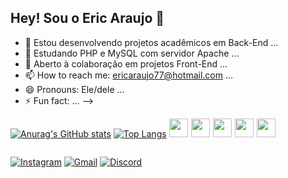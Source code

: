 ## Hey! Sou o Eric Araujo 👋

- 🔭 Estou desenvolvendo projetos acadêmicos em Back-End ...
- 🌱 Estudando PHP e MySQL com servidor Apache ...
- 👯 Aberto à colaboração em projetos Front-End ...
- 📫 How to reach me: ericaraujo77@hotmail.com ...
- 😄 Pronouns: Ele/dele ...
- ⚡ Fun fact: ...
-->

<div style="display: inline-block; gap: 5px;">
    
  [![Anurag's GitHub stats](https://github-readme-stats.vercel.app/api?username=eric-l-araujo&count_private=true&theme=tokyonight&show_icons=true)](https://github.com/anuraghazra/github-readme-stats)
  [![Top Langs](https://github-readme-stats.vercel.app/api/top-langs/?username=eric-l-araujo&layout=compact&theme=tokyonight)](https://github.com/anuraghazra/github-readme-stats)
</div>

<div style="display: inline-flex; gap: 5px;">
    <img src="https://cdn.jsdelivr.net/gh/devicons/devicon@latest/icons/html5/html5-original.svg" width="30" height="30" />
    <img src="https://cdn.jsdelivr.net/gh/devicons/devicon@latest/icons/css3/css3-original.svg" width="30" height="30" />
    <img src="https://cdn.jsdelivr.net/gh/devicons/devicon@latest/icons/javascript/javascript-original.svg" width="30" height="30" />
    <img src="https://cdn.jsdelivr.net/gh/devicons/devicon@latest/icons/php/php-original.svg" width="30" height="30" />
    <img src="https://cdn.jsdelivr.net/gh/devicons/devicon@latest/icons/python/python-original.svg" width="30" height="30" />
                    
</div>
 <div>
     
[![Instagram](https://img.shields.io/badge/Instagram-%23F44336?style=for-the-badge&logo=instagram&logoColor=%23ffffff)](https://www.instagram.com/eric.araujo03)
[![Gmail](https://img.shields.io/badge/Gmail--red?style=for-the-badge&logo=gmail&label=gmail&labelColor=%23ffffff&color=%23ffffff)](mailto:ericaraujo@souunisuam.com.br)
[![Discord](https://img.shields.io/badge/eri.lui-discord-%23313338?style=for-the-badge&logo=discord&logoColor=%23ffffff&labelColor=%23313338)](https://discord.com/users/eri.lui)


   
                   
          

